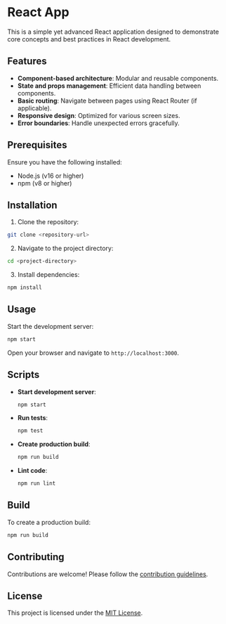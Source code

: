 # React App

This is a simple yet advanced React application designed to demonstrate core concepts and best practices in React development.

## Features
- **Component-based architecture**: Modular and reusable components.
- **State and props management**: Efficient data handling between components.
- **Basic routing**: Navigate between pages using React Router (if applicable).
- **Responsive design**: Optimized for various screen sizes.
- **Error boundaries**: Handle unexpected errors gracefully.

## Prerequisites

Ensure you have the following installed:
- Node.js (v16 or higher)
- npm (v8 or higher)

## Installation

1. Clone the repository:
  ```bash
  git clone <repository-url>
  ```
2. Navigate to the project directory:
  ```bash
  cd <project-directory>
  ```
3. Install dependencies:
  ```bash
  npm install
  ```

## Usage

Start the development server:
```bash
npm start
```

Open your browser and navigate to `http://localhost:3000`.

## Scripts

- **Start development server**:
  ```bash
  npm start
  ```
- **Run tests**:
  ```bash
  npm test
  ```
- **Create production build**:
  ```bash
  npm run build
  ```
- **Lint code**:
  ```bash
  npm run lint
  ```

## Build

To create a production build:
```bash
npm run build
```

## Contributing

Contributions are welcome! Please follow the [contribution guidelines](CONTRIBUTING.md).

## License

This project is licensed under the [MIT License](LICENSE).